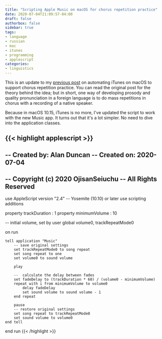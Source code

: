 ```yaml
---
title: "Scripting Apple Music on macOS for chorus repetition practice"
date: 2020-07-04T21:09:57-04:00
draft: false
authorbox: false
sidebar: true
tags:
- language
- russian
- mac
- itunes
- programming
- applescript
categories:
- linguistics
---
```

This is an update to my [previous post](/2018/01/11/automate-itunes-for-chorus-repetitions-of-l2-pronunciation-practice/) on automating iTunes on macOS to support chorus repetition practice. You can read the original post for the theory behind the idea; but in short, one way of developing prosody and quality pronunciation in a foreign language is to do mass repetitions in chorus with a recording of a native speaker.

Because in macOS 10.15, iTunes is no more, I've updated the script to work with the new Music app. It turns out that it's a lot simpler. No need to dive into the application classes.

{{< highlight applescript >}}
--
--	Created by: Alan Duncan
--	Created on: 2020-07-04
--
--	Copyright (c) 2020 OjisanSeiuchu
--	All Rights Reserved
--

use AppleScript version "2.4" -- Yosemite (10.10) or later
use scripting additions

property trackDuration : 1
property minimumVolume : 10

--	initial volume, set by user
global volume0, trackRepeatMode0

on run
	
	tell application "Music"
		-- save original settings
		set trackRepeatMode0 to song repeat
		set song repeat to one
		set volume0 to sound volume
		
		play
		
		--	calculate the delay between fades
		set fadeDelay to (trackDuration * 60) / (volume0 - minimumVolume)
		repeat with i from minimumVolume to volume0
			delay fadeDelay
			set sound volume to sound volume - 1
		end repeat
		
		pause
		-- restore original settings
		set song repeat to trackRepeatMode0
		set sound volume to volume0
	end tell
	
end run
{{< /highlight >}}